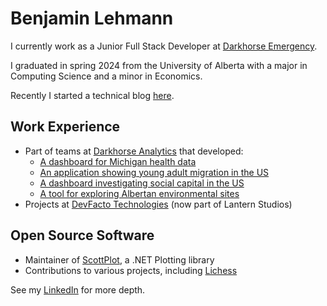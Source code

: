 # Benjamin Lehmann

I currently work as a Junior Full Stack Developer at [Darkhorse Emergency](https://darkhorseemergency.com/).

I graduated in spring 2024 from the University of Alberta with a major in Computing Science and a minor in Economics.

Recently I started a technical blog [here](https://bclehmann.github.io/).

## Work Experience
- Part of teams at [Darkhorse Analytics](https://www.darkhorseanalytics.com/) that developed:
    - [A dashboard for Michigan health data](https://phoenix-data.wayne.edu/)
    - [An application showing young adult migration in the US](https://migrationpatterns.org/)
    - [A dashboard investigating social capital in the US](https://www.socialcapital.org/)
    - [A tool for exploring Albertan environmental sites](http://aephin.alberta.ca/search-interface-for-esar/)
- Projects at [DevFacto Technologies](https://www.devfacto.com/) (now part of Lantern Studios)

## Open Source Software
- Maintainer of [ScottPlot](https://github.com/swharden/ScottPlot), a .NET Plotting library
- Contributions to various projects, including [Lichess](https://github.com/lichess-org)

See my [LinkedIn](https://www.linkedin.com/in/benjamin-lehmann-a87772206/) for more depth.
